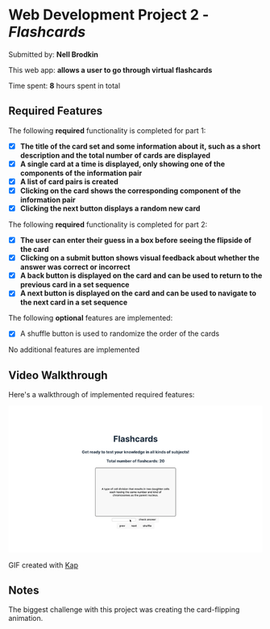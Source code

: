 # Web Development Project 2 - *Flashcards*

Submitted by: **Nell Brodkin**

This web app: **allows a user to go through virtual flashcards**

Time spent: **8** hours spent in total

## Required Features

The following **required** functionality is completed for part 1:

- [x] **The title of the card set and some information about it, such as a short description and the total number of cards are displayed**
- [x] **A single card at a time is displayed, only showing one of the components of the information pair**
- [x] **A list of card pairs is created**
- [x] **Clicking on the card shows the corresponding component of the information pair**
- [x] **Clicking the next button displays a random new card**

The following **required** functionality is completed for part 2:

- [x] **The user can enter their guess in a box before seeing the flipside of the card**
- [x] **Clicking on a submit button shows visual feedback about whether the answer was correct or incorrect**
- [x] **A back button is displayed on the card and can be used to return to the previous card in a set sequence**
- [x] **A next button is displayed on the card and can be used to navigate to the next card in a set sequence**

The following **optional** features are implemented:

- [x] A shuffle button is used to randomize the order of the cards

No additional features are implemented

## Video Walkthrough

Here's a walkthrough of implemented required features:

<img src='FlashcardsKap2.gif' title='Video Walkthrough' width='' alt='Video Walkthrough' />

<!-- Replace this with whatever GIF tool you used! -->
GIF created with [Kap](https://getkap.co/)  
<!-- Recommended tools:
[Kap](https://getkap.co/) for macOS
[ScreenToGif](https://www.screentogif.com/) for Windows
[peek](https://github.com/phw/peek) for Linux. -->

## Notes

The biggest challenge with this project was creating the card-flipping animation.
